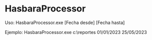 # HasbaraProcessor

Uso: 
  HasbaraProcessor.exe <Path al directorio donde estan los reportes XML> [Fecha desde] [Fecha hasta]
  
  Ejemplo: 
    HasbaraProcessor.exe c:\reportes 01/01/2023 25/05/2023
